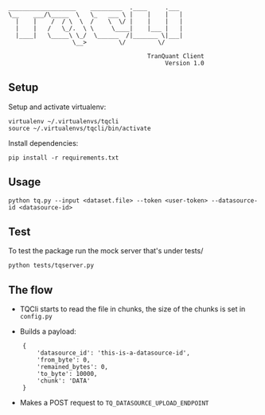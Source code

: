     
    ___________________    _________  .____     .___ 
    \__    ___/\_____  \   \_   ___ \ |    |    |   |
      |    |    /  / \  \  /    \  \/ |    |    |   |
      |    |   /   \_/.  \ \     \____|    |___ |   |
      |____|   \_____\ \_/  \______  /|_______ \|___|
                      \__>         \/         \/     

                                           TranQuant Client
                                                Version 1.0


## Setup

Setup and activate virtualenv:


```
virtualenv ~/.virtualenvs/tqcli
source ~/.virtualenvs/tqcli/bin/activate
```

Install dependencies:

```
pip install -r requirements.txt
```


## Usage

```
python tq.py --input <dataset.file> --token <user-token> --datasource-id <datasource-id>
```


## Test
To test the package run the mock server that's under tests/

 ```
 python tests/tqserver.py
 ```


## The flow

- TQCli starts to read the file in chunks, the size of the chunks is set in `config.py`

- Builds a payload: 
```
    {
        'datasource_id': 'this-is-a-datasource-id', 
        'from_byte': 0, 
        'remained_bytes': 0, 
        'to_byte': 10000, 
        'chunk': 'DATA'
    }
```

- Makes a POST request to `TQ_DATASOURCE_UPLOAD_ENDPOINT`
